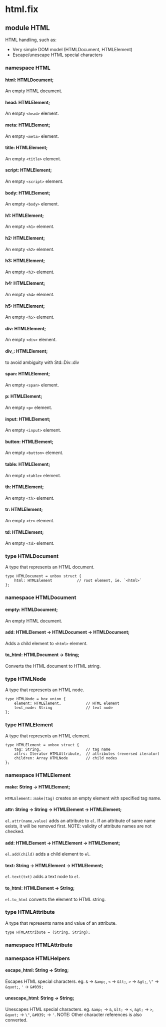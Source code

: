 # html.fix

## module HTML

HTML handling, such as:
- Very simple DOM model (HTMLDocument, HTMLElement)
- Escape/unescape HTML special characters

### namespace HTML

#### html: HTMLDocument;

An empty HTML document.

#### head: HTMLElement;

An empty `<head>` element.

#### meta: HTMLElement;

An empty `<meta>` element.

#### title: HTMLElement;

An empty `<title>` element.

#### script: HTMLElement;

An empty `<script>` element.

#### body: HTMLElement;

An empty `<body>` element.

#### h1: HTMLElement;

An empty `<h1>` element.

#### h2: HTMLElement;

An empty `<h2>` element.

#### h3: HTMLElement;

An empty `<h3>` element.

#### h4: HTMLElement;

An empty `<h4>` element.

#### h5: HTMLElement;

An empty `<h5>` element.

#### div: HTMLElement;

An empty `<div>` element.

#### div_: HTMLElement;

to avoid ambiguity with Std::Div::div

#### span: HTMLElement;

An empty `<span>` element.

#### p: HTMLElement;

An empty `<p>` element.

#### input: HTMLElement;

An empty `<input>` element.

#### button: HTMLElement;

An empty `<button>` element.

#### table: HTMLElement;

An empty `<table>` element.

#### th: HTMLElement;

An empty `<th>` element.

#### tr: HTMLElement;

An empty `<tr>` element.

#### td: HTMLElement;

An empty `<td>` element.

### type HTMLDocument

A type that represents an HTML document.

```
type HTMLDocument = unbox struct {
    html: HTMLElement           // root element, ie. `<html>`
};
```
### namespace HTMLDocument

#### empty: HTMLDocument;

An empty HTML document.

#### add: HTMLElement -> HTMLDocument -> HTMLDocument;

Adds a child element to `<html>` element.

#### to_html: HTMLDocument -> String;

Converts the HTML document to HTML string.

### type HTMLNode

A type that represents an HTML node.

```
type HTMLNode = box union {
    element: HTMLElement,           // HTML element
    text_node: String               // text node
};
```
### type HTMLElement

A type that represents an HTML element.

```
type HTMLElement = unbox struct {
    tag: String,                    // tag name
    attrs: Iterator HTMLAttribute,  // attributes (reversed iterator)
    children: Array HTMLNode        // child nodes
};
```
### namespace HTMLElement

#### make: String -> HTMLElement;

`HTMLElement::make(tag)` creates an empty element with specified tag name.

#### attr: String -> String -> HTMLElement -> HTMLElement;

`el.attr(name,value)` adds an attribute to `el`.
If an attribute of same name exists, it will be removed first.
NOTE: validity of attribute names are not checked.

#### add: HTMLElement -> HTMLElement -> HTMLElement;

`el.add(child)` adds a child element to `el`.

#### text: String -> HTMLElement -> HTMLElement;

`el.text(txt)` adds a text node to `el`.

#### to_html: HTMLElement -> String;

`el.to_html` converts the element to HTML string.

### type HTMLAttribute

A type that represents name and value of an attribute.

```
type HTMLAttribute = (String, String);
```
### namespace HTMLAttribute

### namespace HTMLHelpers

#### escape_html: String -> String;

Escapes HTML special characters.
eg. `&` -> `&amp;`, `<` -> `&lt;`, `>` -> `&gt;`, `\"` -> `&quot;`, `'` -> `&#039;`

#### unescape_html: String -> String;

Unescapes HTML special characters.
eg. `&amp;` -> `&`, `&lt;` -> `<`, `&gt;` -> `>`, `&quot;` -> `\"`, `&#039;` -> `'`.
NOTE: Other character references is also converted.

